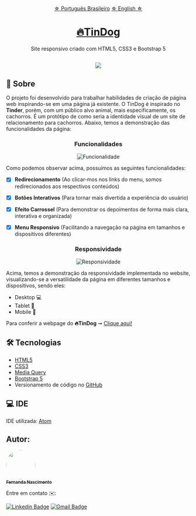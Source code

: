 <p align="center">
    <a href="https://github.com/Fernanda1701/tindog-responsive-site#readme">☆ Português Brasileiro</a>
    <a href="https://github.com/Fernanda1701/tindog-responsive-site/blob/main/README.eng.md">☆ English ☆</a> 
</p>


<h1 align="center">
    <a href="https://fernanda1701.github.io/tindog-responsive-site/">🔥TinDog</a>
</h1>
<p align="center">Site responsivo criado com HTML5, CSS3 e Bootstrap 5</p>

<h2 align="center">
<img src="https://img.shields.io/static/v1?label=Status:&message=Completo ✅&color=32CD32&style=for-the-badge&logo=ghost"/>
</h2>


## 💎 Sobre

O projeto foi desenvolvido para trabalhar habilidades de criação de página web inspirando-se em uma página já existente. 
O TinDog é inspirado no <b>Tinder</b>, porém, com um público alvo animal, mais especificamente, os cachorros. 
É um protótipo de como seria a identidade visual de um site de relacionamento para cachorros. Abaixo, temos a demonstração das funcionalidades da página:


<h3 align="center">Funcionalidades</h3>

<p align="center">
  <img alt="Funcionalidade" title="Funcionalidade" src="./README/funcionalidades.gif" />
</p>

Como podemos observar acima, possuímos as seguintes funcionalidades:

- [x] <b>Redirecionamento</b> (Ao clicar-mos nos links do menu, somos redirecionados aos respectivos conteúdos)
- [x] <b>Botões Interativos</b> (Para tornar mais divertida a experiência do usuário)
- [x] <b>Efeito Carrossel</b> (Para demonstrar os depoimentos de forma mais clara, interativa e organizada)
- [x] <b>Menu Responsivo</b> (Facilitando a navegação na página em tamanhos e dispositivos diferentes)


<h3 align="center">Responsividade</h3>

<p align="center">
  <img alt="Responsividade" title="Responsividade" src="./README/responsividade.gif" />
</p>

Acima, temos a demonstração da responsividade implementada no website, visualizando-se a versatilidade da página em diferentes tamanhos e dispositivos, sendo eles:

- Desktop 💻
- Tablet 🔳
- Mobile 📱

Para conferir a webpage do <b>🔥TinDog</b> ➞ <a href="https://fernanda1701.github.io/tindog-responsive-site/">Clique aqui!</a>

## 🛠 Tecnologias
 
- [HTML5](https://developer.mozilla.org/en-US/docs/Glossary/HTML5)
- [CSS3](https://devdocs.io/css/)
- [Media Query](https://developer.mozilla.org/pt-BR/docs/Web/CSS/Media_Queries/Using_media_queries)
- [Bootstrap 5](https://getbootstrap.com/)
- Versionamento de código no [GitHub](https://github.com/)

## 💻 IDE

IDE utilizada: [Atom](https://atom.io/)

## Autor:

<a href="https://github.com/Fernanda1701">
 <img style="border-radius: 50%;" src="https://avatars.githubusercontent.com/Fernanda1701" width="80px;" alt=""/>
 <br />
 <sub><b>Fernanda Nascimento</b></sub></a> <a href="https://github.com/Fernanda1701"></a>

Entre em contato ✉️:

[![Linkedin Badge](https://img.shields.io/badge/-Fernanda-blue??style=plastic&logo=Linkedin&logoColor=white&link=https://www.linkedin.com/in/fnasci/)](https://www.linkedin.com/in/fnasci/)
[![Gmail Badge](https://img.shields.io/badge/-fnasci.1701@gmail.com-c14438?style=plastic&logo=Gmail&logoColor=white&link=mailto:fnasci.1701@gmail.com)](mailto:fnasci.1701@gmail.com)
